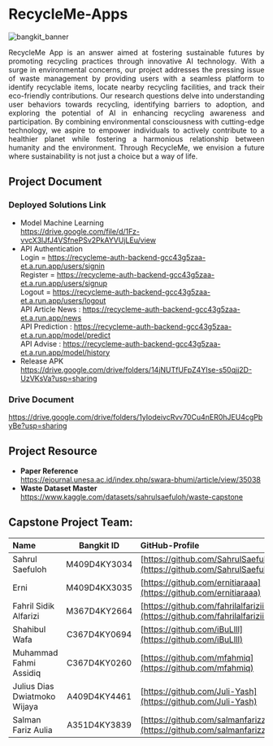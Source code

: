 # RecycleMe-Apps
 
![bangkit_banner](https://github.com/Juli-Yash/RecycleMe/assets/130382261/ca002869-a781-4131-a5b8-9e70e077b127)  

<p align="justify">
RecycleMe App is an answer aimed at fostering sustainable futures by promoting recycling practices through innovative AI technology. With a surge in environmental concerns, our project addresses the pressing issue of waste management by providing users with a seamless platform to identify recyclable items, locate nearby recycling facilities, and track their eco-friendly contributions. Our research questions delve into understanding user behaviors towards recycling, identifying barriers to adoption, and exploring the potential of AI in enhancing recycling awareness and participation. By combining environmental consciousness with cutting-edge technology, we aspire to empower individuals to actively contribute to a healthier planet while fostering a harmonious relationship between humanity and the environment. Through RecycleMe, we envision a future where sustainability is not just a choice but a way of life.
</p>

## Project Document  
### **Deployed Solutions Link**
* Model Machine Learning  
https://drive.google.com/file/d/1Fz-vvcX3lJfJ4VSfnePSv2PkAYVUjLEu/view  
* API Authentication  
Login = https://recycleme-auth-backend-gcc43g5zaa-et.a.run.app/users/signin  
Register = https://recycleme-auth-backend-gcc43g5zaa-et.a.run.app/users/signup  
Logout = https://recycleme-auth-backend-gcc43g5zaa-et.a.run.app/users/logout  
API Article News : https://recycleme-auth-backend-gcc43g5zaa-et.a.run.app/news  
API Prediction :  https://recycleme-auth-backend-gcc43g5zaa-et.a.run.app/model/predict  
API Advise :  https://recycleme-auth-backend-gcc43g5zaa-et.a.run.app/model/history  
* Release APK  
https://drive.google.com/drive/folders/14jNUTfUFpZ4YIse-s50qjj2D-UzVKsVa?usp=sharing  

### **Drive Document**  
https://drive.google.com/drive/folders/1yIodeivcRvv70Cu4nER0hJEU4cgPbyBe?usp=sharing  

## Project Resource
* **Paper Reference**  
https://ejournal.unesa.ac.id/index.php/swara-bhumi/article/view/35038
*  **Waste Dataset Master**  
https://www.kaggle.com/datasets/sahrulsaefuloh/waste-capstone

## Capstone Project Team:
|              Name             |     Bangkit ID     |                                  GitHub-Profile                               |
|:------------------------------|:------------------:|:------------------------------------------------------------------------------|
| Sahrul Saefuloh               |    M409D4KY3034    |  [https://github.com/SahrulSaefuloh](https://github.com/SahrulSaefuloh)         |
| Erni                          |    M409D4KX3035    |  [https://github.com/ernitiaraaa](https://github.com/ernitiaraaa)             |
| Fahril Sidik Alfarizi         |    M367D4KY2664    |  [https://github.com/fahrilalfariziii](https://github.com/fahrilalfariziii)   |
| Shahibul Wafa                 |    C367D4KY0694    |  [https://github.com/iBuLlll](https://github.com/iBuLlll)                     |
| Muhammad Fahmi Assidiq        |    C367D4KY0260    |  [https://github.com/mfahmiq](https://github.com/mfahmiq)                     |
| Julius Dias Dwiatmoko Wijaya  |    A409D4KY4461    |  [https://github.com/Juli-Yash](https://github.com/Juli-Yash)                 |
| Salman Fariz Aulia            |    A351D4KY3839    |  [https://github.com/salmanfarizzz](https://github.com/salmanfarizzz)         |
